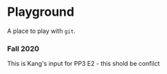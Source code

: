 # Playground

A place to play with `git`.

### Fall 2020

This is Kang's input for PP3 E2  - this shold be confilct 

